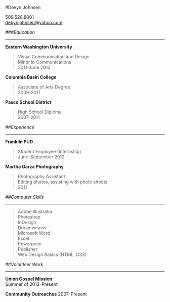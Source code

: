 #Devyn Johnsen      

509.528.8001  
debynjohnsen@yahoo.com


###*Education*    
***

**Eastern Washington University**   
>Visual Communication and Design  
>Minor in Communications  
>2011-June 2013  

**Columbia Basin College**  
>Associate of Arts Degree  
>2009-2011  

**Pasco School District**  
>High School Diploma  
>2007-2011  


##*Experience*
***

**Franklin PUD**  
>Student Employee (Internship)  
>June-September 2012  

**Martha Garza Photography**  
>Photography Assistant  
>Editing photos, assisting with photo shoots.  
>2011  

##*Computer Skills*  
***
>Adobe Illustrator  
      Photoshop  
      InDesign  
      Dreamweaver  
>Microsoft Word  
      Excel  
      Powerpoint  
      Publisher  
>Web Design Basics (HTML, CSS)

##*Volunteer Work*  
***
**Union Gospel Mission**  
Summer of 2012-Present

**Community Outreaches**
2007-Present
